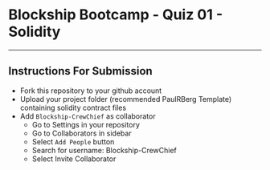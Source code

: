# Blockship Bootcamp - Quiz 01 - Solidity
- - - - 

## Instructions For Submission
* Fork this repository to your github account
* Upload your project folder (recommended PaulRBerg Template) containing solidity contract files
* Add `Blockship-CrewChief` as collaborator 
    * Go to Settings in your repository
    * Go to Collaborators in sidebar
    * Select `Add People` button
    * Search for username: Blockship-CrewChief
    * Select Invite Collaborator
